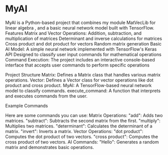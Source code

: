 # MyAI
MyAI is a Python-based project that combines my module MatVecLib for linear algebra  , and a basic neural network model built with TensorFlow.
Features
    Matrix and Vector Operations:
        Addition, subtraction, and multiplication of matrices
        Determinant and inverse calculations for matrices
        Cross product and dot product for vectors
        Random matrix generation
    Basic AI Model:
        A simple neural network implemented with TensorFlow's Keras API
        Designed to classify user input commands for mathematical operations
    Command Execution:
        The project includes an interactive console-based interface that accepts user commands to perform specific operations

Project Structure
    Matrix: Defines a Matrix class that handles various matrix operations.
    Vector: Defines a Vector class for vector operations like dot product and cross product.
    MyAI: A TensorFlow-based neural network model to classify commands.
    execute_command: A function that interprets and executes commands from the user.

Example Commands

Here are some commands you can use:
    Matrix Operations:
        "add": Adds two matrices.
        "subtract": Subtracts the second matrix from the first.
        "multiply": Multiplies two matrices.
        "determinant": Calculates the determinant of a matrix.
        "invert": Inverts a matrix.
    Vector Operations:
        "dot product": Computes the dot product of two vectors.
        "cross product": Computes the cross product of two vectors.
    AI Commands:
        "Hello": Generates a random matrix and demonstrates basic operations.
